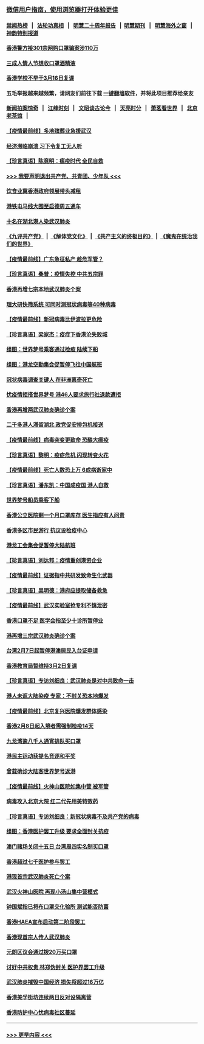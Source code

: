 ### [微信用户指南，使用浏览器打开体验更佳](https://github.com/gfw-breaker/banned-news1/blob/master/indexes/wechat-guide.md?t=0)
#### [禁闻热榜](热点新闻.md?t=0)  &nbsp;&nbsp;|&nbsp;&nbsp; [法轮功真相](https://github.com/gfw-breaker/truth/blob/master/README.md?t=0) &nbsp;&nbsp;|&nbsp;&nbsp; [明慧二十周年报告](https://github.com/gfw-breaker/mh-reports/blob/master/README.md?t=0) &nbsp;&nbsp;|&nbsp;&nbsp;[明慧期刊](https://github.com/gfw-breaker/mh-qikan) &nbsp;&nbsp;|&nbsp;&nbsp; [明慧海外之窗](https://github.com/gfw-breaker/mh-news/blob/master/README.md?t=0) &nbsp;&nbsp;|&nbsp;&nbsp; [神韵特别报道](https://github.com/gfw-breaker/mh-news/blob/master/shenyun.md?t=0)
#### [香港警方接301宗网购口罩骗案涉110万](../pages/nsc415/n11867572.md?t=02141444) 
#### [三成人情人节想收口罩酒精液](../pages/nsc415/n11867523.md?t=02141444) 
#### [香港学校不早于3月16日复课](../pages/nsc415/n11867498.md?t=02141444) 
#### 五毛举报越来越频繁，请网友们前往下载 [一键翻墙软件](https://github.com/gfw-breaker/ssr-accounts)，并将此项目推荐给亲友
#### [新闻拍案惊奇](https://github.com/gfw-breaker/banned-news1/blob/master/pages/link4.md) &nbsp;&nbsp;|&nbsp;&nbsp; [江峰时刻](https://github.com/gfw-breaker/banned-news1/blob/master/pages/link4.md) &nbsp;&nbsp;|&nbsp;&nbsp; [文昭谈古论今](https://github.com/gfw-breaker/banned-news1/blob/master/pages/link4.md) &nbsp;&nbsp;|&nbsp;&nbsp; [天亮时分](https://github.com/gfw-breaker/banned-news1/blob/master/pages/link4.md) &nbsp;&nbsp;|&nbsp;&nbsp; [萧茗看世界](https://github.com/gfw-breaker/banned-news1/blob/master/pages/link4.md) &nbsp;&nbsp;|&nbsp;&nbsp; [北京老茶馆](https://github.com/gfw-breaker/banned-news1/blob/master/pages/link4.md) &nbsp;&nbsp;|&nbsp;&nbsp; 
#### [【疫情最前线】多地殡葬业急援武汉](../pages/nsc415/n11866914.md?t=02141444) 
#### [经济濒临崩溃 习下令复工无人听](../pages/nsc415/n11867269.md?t=02141444) 
#### [【珍言真语】陈竟明：瘟疫时代 全民自救](../pages/nsc415/n11866765.md?t=02141444) 
#### [>>> 我要声明退出共产党、共青团、少年队 <<<](https://github.com/begood0513/goodnews/blob/master/quit/letter.md) 
#### [饮食业冀香港政府领展带头减租](../pages/nsc415/n11864876.md?t=02141444) 
#### [港铁屯马线大围至启德周五通车](../pages/nsc415/n11864842.md?t=02141444) 
#### [十名在湖北港人染武汉肺炎](../pages/nsc415/n11864807.md?t=02141444) 
#### [《九评共产党》](https://github.com/begood0513/9ping.md/blob/master/README.md) &nbsp;|&nbsp; [《解体党文化》](../../../../jtdwh.md/blob/master/README.md)  &nbsp;|&nbsp; [《共产主义的终极目的》](../../../../gczydzjmd.md/blob/master/README.md) &nbsp;|&nbsp; [《魔鬼在统治我们的世界》](../../../../mgztzwmdsj.md/blob/master/README.md) 
#### [【疫情最前线】广东急征私产 趁危军管？](../pages/nsc415/n11864205.md?t=02141444) 
#### [【珍言真语】桑普：疫情失控 中共五宗罪](../pages/nsc415/n11864157.md?t=02141444) 
#### [香港再增七宗本地武汉肺炎个案](../pages/nsc415/n11862405.md?t=02141444) 
#### [理大研快筛系统 可同时测冠状病毒等40种病毒](../pages/nsc415/n11862376.md?t=02141444) 
#### [【疫情最前线】新冠病毒比伊波拉更危险](../pages/nsc415/n11862199.md?t=02141444) 
#### [【珍言真语】梁家杰：疫症下香港沦失败城](../pages/nsc415/n11861588.md?t=02141444) 
#### [组图：世界梦号乘客通过检疫 陆续下船](../pages/nsc415/n11858302.md?t=02141444) 
#### [组图：港龙空勤集会促暂停飞往中国航班](../pages/nsc415/n11858190.md?t=02141444) 
#### [冠状病毒调查关键人 在非洲离奇死亡](../pages/nsc415/n11859798.md?t=02141444) 
#### [忧疫情拒搭世界梦号 港46人要求旅行社退款遭拒](../pages/nsc415/n11859849.md?t=02141444) 
#### [香港再增两武汉肺炎确诊个案](../pages/nsc415/n11859833.md?t=02141444) 
#### [二千多港人滞留湖北 政党促安排包机接送](../pages/nsc415/n11859831.md?t=02141444) 
#### [【疫情最前线】病毒突变更致命 恐酿大瘟疫](../pages/nsc415/n11859604.md?t=02141444) 
#### [【珍言真语】黎明：疫症危机 闪现转变火花](../pages/nsc415/n11859199.md?t=02141444) 
#### [【疫情最前线】死亡人数恐上万 6成病逝家中](../pages/nsc415/n11856687.md?t=02141444) 
#### [【珍言真语】潘东凯：中国成疫国 港人自救](../pages/nsc415/n11856962.md?t=02141444) 
#### [世界梦号船员乘客下船](../pages/nsc415/n11856883.md?t=02141444) 
#### [香港公立医院剩一个月口罩库存 医生指应有人问责](../pages/nsc415/n11856875.md?t=02141444) 
#### [香港多区市民游行 抗议设检疫中心](../pages/nsc415/n11856866.md?t=02141444) 
#### [港龙工会集会促暂停大陆航班](../pages/nsc415/n11856840.md?t=02141444) 
#### [【珍言真语】刘达邦：疫情重创港资企业](../pages/nsc415/n11854274.md?t=02141444) 
#### [【疫情最前线】证据指中共研发致命生化武器](../pages/nsc415/n11853087.md?t=02141444) 
#### [【珍言真语】吴明德：港府应提取储备救急](../pages/nsc415/n11852734.md?t=02141444) 
#### [【疫情最前线】武汉实验室抢专利不慎泄密](../pages/nsc415/n11850310.md?t=02141444) 
#### [香港口罩不足 医学会指至少十诊所暂停业](../pages/nsc415/n11850301.md?t=02141444) 
#### [港再增三宗武汉肺炎确诊个案](../pages/nsc415/n11850328.md?t=02141444) 
#### [台湾2月7日起暂停港澳居民入台证申请](../pages/nsc415/n11850304.md?t=02141444) 
#### [香港教育局暂维持3月2日复课](../pages/nsc415/n11850260.md?t=02141444) 
#### [【珍言真语】专访刘细良：武汉肺炎是对中共致命一击](../pages/nsc415/n11849934.md?t=02141444) 
#### [港人未返大陆染疫 专家：不封关恐本地爆发](../pages/nsc415/n11848021.md?t=02141444) 
#### [【疫情最前线】北京复兴医院爆发群体感染](../pages/nsc415/n11847626.md?t=02141444) 
#### [香港2月8日起入境者需强制检疫14天](../pages/nsc415/n11847658.md?t=02141444) 
#### [九龙湾逾八千人通宵排队买口罩](../pages/nsc415/n11847647.md?t=02141444) 
#### [港民主运动获提名竞逐和平奖](../pages/nsc415/n11847633.md?t=02141444) 
#### [曾载确诊大陆客世界梦号返港](../pages/nsc415/n11847608.md?t=02141444) 
#### [【疫情最前线】火神山医院如集中营 被军管](../pages/nsc415/n11847524.md?t=02141444) 
#### [病毒攻入北京大院 红二代先用美特效药](../pages/nsc415/n11847427.md?t=02141444) 
#### [【珍言真语】专访刘细良：新冠状病毒不及共产党的病毒](../pages/nsc415/n11847164.md?t=02141444) 
#### [组图：香港医护罢工升级 要求全面封关抗疫](../pages/nsc415/n11844107.md?t=02141444) 
#### [澳门赌场关闭十五日 台湾周四实名制买口罩](../pages/nsc415/n11845083.md?t=02141444) 
#### [香港超过七千医护参与罢工](../pages/nsc415/n11845051.md?t=02141444) 
#### [港现首宗武汉肺炎死亡个案](../pages/nsc415/n11844998.md?t=02141444) 
#### [武汉火神山医院 再现小汤山集中营模式](../pages/nsc415/n11844763.md?t=02141444) 
#### [钟国斌指已将布口罩交化验所 测试能否防菌](../pages/nsc415/n11842783.md?t=02141444) 
#### [香港HAEA宣布启动第二阶段罢工](../pages/nsc415/n11842723.md?t=02141444) 
#### [香港现首宗人传人武汉肺炎](../pages/nsc415/n11842766.md?t=02141444) 
#### [元朗区议会通过拨20万买口罩](../pages/nsc415/n11842754.md?t=02141444) 
#### [讨好中共权贵 林郑伪封关 医护界罢工升级](../pages/nsc415/n11842359.md?t=02141444) 
#### [武汉肺炎摧毁中国经济 损失将超过16万亿](../pages/nsc415/n11839723.md?t=02141444) 
#### [香港美孚街坊连续两日反对设隔离营](../pages/nsc415/n11839962.md?t=02141444) 
#### [香港防护中心忧病毒社区蔓延](../pages/nsc415/n11839933.md?t=02141444) 

----
#### [ >>> 更早内容 <<< ](../indexes/nsc415-earlier.md)
